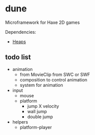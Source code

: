 dune
====

Microframework for Haxe 2D games

Dependencies:
* [Heaps](https://github.com/ncannasse/heaps)


todo list
----

* animation
	* from MovieClip from SWC or SWF
	* composition to control animation
	* system for animation
* input
	* mouse
	* platform
		* jump X velocity
		* wall jump
		* double jump
* helpers
	* platform-player
	